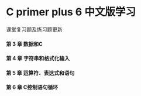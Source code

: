# C primer plus 6 中文版学习
课堂复习题及练习题更新
#### 第 3 章  数据和C
#### 第 4 章  字符串和格式化输入
#### 第 5 章  运算符、表达式和语句
#### 第 6 章  C控制语句循环